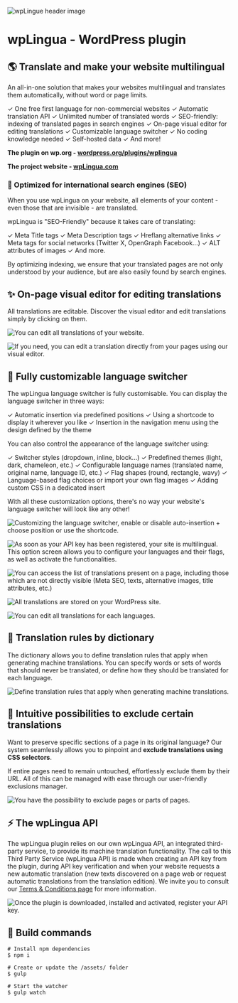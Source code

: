 ![wpLingue header image](https://raw.githubusercontent.com/julien-jacob/wplingua/master/wp-assets/banner-1544x500.png)

# wpLingua - WordPress plugin

## 🌎 Translate and make your website multilingual

An all-in-one solution that makes your websites multilingual and translates them automatically, without word or page limits.

✓ One free first language for non-commercial websites
✓ Automatic translation API
✓ Unlimited number of translated words
✓ SEO-friendly: indexing of translated pages in search engines
✓ On-page visual editor for editing translations
✓ Customizable language switcher
✓ No coding knowledge needed
✓ Self-hosted data
✓ And more!

**The plugin on wp.org - [wordpress.org/plugins/wplingua](https://wordpress.org/plugins/wplingua/)**

**The project website - [wpLingua.com](https://wplingua.com)**

### 🚀 Optimized for international search engines (SEO)

When you use wpLingua on your website, all elements of your content - even those that are invisible - are translated.

wpLingua is "SEO-Friendly" because it takes care of translating:

✓ Meta Title tags
✓ Meta Description tags
✓ Hreflang alternative links
✓ Meta tags for social networks (Twitter X, OpenGraph Facebook...)
✓ ALT attributes of images
✓ And more.

By optimizing indexing, we ensure that your translated pages are not only understood by your audience, but are also easily found by search engines.

## ✨ On-page visual editor for editing translations

All translations are editable. Discover the visual editor and edit translations simply by clicking on them.

![You can edit all translations of your website.](https://raw.githubusercontent.com/julien-jacob/wplingua/master/wp-assets/screenshot-1.gif)

![If you need, you can edit a translation directly from your pages using our visual editor.](https://raw.githubusercontent.com/julien-jacob/wplingua/master/wp-assets/screenshot-9.jpg)

## 🎨 Fully customizable language switcher

The wpLingua language switcher is fully customisable. You can display the language switcher in three ways:

✓ Automatic insertion via predefined positions
✓ Using a shortcode to display it wherever you like
✓ Insertion in the navigation menu using the design defined by the theme

You can also control the appearance of the language switcher using:

✓ Switcher styles (dropdown, inline, block...)
✓ Predefined themes (light, dark, chameleon, etc.)
✓ Configurable language names (translated name, original name, language ID, etc.)
✓ Flag shapes (round, rectangle, wavy)
✓ Language-based flag choices or import your own flag images
✓ Adding custom CSS in a dedicated insert

With all these customization options, there's no way your website's language switcher will look like any other!

![Customizing the language switcher, enable or disable auto-insertion + choose position or use the shortcode.](https://raw.githubusercontent.com/julien-jacob/wplingua/master/wp-assets/screenshot-6.jpg)

![As soon as your API key has been registered, your site is multilingual. This option screen allows you to configure your languages and their flags, as well as activate the functionalities.](https://raw.githubusercontent.com/julien-jacob/wplingua/master/wp-assets/screenshot-5.jpg)

![You can access the list of translations present on a page, including those which are not directly visible (Meta SEO, texts, alternative images, title attributes, etc.)](https://raw.githubusercontent.com/julien-jacob/wplingua/master/wp-assets/screenshot-10.jpg)

![All translations are stored on your WordPress site.](https://raw.githubusercontent.com/julien-jacob/wplingua/master/wp-assets/screenshot-11.jpg)

![You can edit all translations for each languages.](https://raw.githubusercontent.com/julien-jacob/wplingua/master/wp-assets/screenshot-12.jpg)

## 📖 Translation rules by dictionary

The dictionary allows you to define translation rules that apply when generating machine translations. You can specify words or sets of words that should never be translated, or define how they should be translated for each language.

![Define translation rules that apply when generating machine translations.](https://raw.githubusercontent.com/julien-jacob/wplingua/master/wp-assets/screenshot-7.jpg)

## 🧭 Intuitive possibilities to exclude certain translations

Want to preserve specific sections of a page in its original language? Our system seamlessly allows you to pinpoint and **exclude translations using CSS selectors**.

If entire pages need to remain untouched, effortlessly exclude them by their URL. All of this can be managed with ease through our user-friendly exclusions manager.

![You have the possibility to exclude pages or parts of pages.](https://raw.githubusercontent.com/julien-jacob/wplingua/master/wp-assets/screenshot-8.jpg)

## ⚡️ The wpLingua API

The wpLingua plugin relies on our own wpLingua API, an integrated third-party service, to provide its machine translation functionality. The call to this Third Party Service (wpLingua API) is made when creating an API key from the plugin, during API key verification and when your website requests a new automatic translation (new texts discovered on a page web or request automatic translations from the translation edition). We invite you to consult our [Terms &amp; Conditions page](https://wplingua.com/terms-and-conditions/) for more information.

![Once the plugin is downloaded, installed and activated, register your API key.](https://raw.githubusercontent.com/julien-jacob/wplingua/master/wp-assets/screenshot-4.jpg)

## 🤖 Build commands

```
# Install npm dependencies
$ npm i

# Create or update the /assets/ folder
$ gulp

# Start the watcher
$ gulp watch

```
